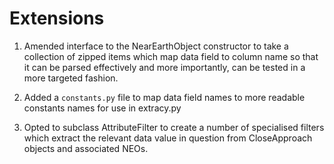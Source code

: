 # Extensions

1. Amended interface to the NearEarthObject constructor to take a collection of zipped items which map data field to column name so that it can be parsed effectively and more importantly, can be tested in a more targeted fashion.

2. Added a `constants.py` file to map data field names to more readable constants names for use in extracy.py

3. Opted to subclass AttributeFilter to create a number of specialised filters which extract the relevant data value in question from CloseApproach objects and associated NEOs.


